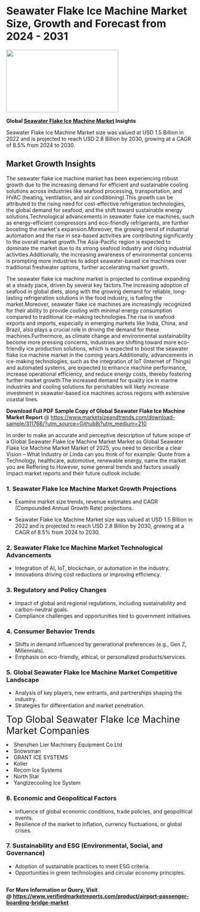 <H1>Seawater Flake Ice Machine Market Size, Growth and Forecast from 2024 - 2031</H1><img class="aligncenter size-medium wp-image-584254" src="https://thirdeyenews.in/wp-content/uploads/2024/09/Global-Market-Research-300x168.jpeg" alt="" width="300" height="168" /><p><strong>Global&nbsp;<a href="https://www.marketsizeandtrends.com/download-sample/311766/?utm_source=Github8j?utm_medium=210">Seawater Flake Ice Machine Market</a> Insights</strong></p><p>Seawater Flake Ice Machine Market size was valued at USD 1.5 Billion in 2022 and is projected to reach USD 2.8 Billion by 2030, growing at a CAGR of 8.5% from 2024 to 2030.</p><p><h2>Market Growth Insights</h2> <p>The seawater flake ice machine market has been experiencing robust growth due to the increasing demand for efficient and sustainable cooling solutions across industries like seafood processing, transportation, and HVAC (heating, ventilation, and air conditioning).This growth can be attributed to the rising need for cost-effective refrigeration technologies, the global demand for seafood, and the shift toward sustainable energy solutions.Technological advancements in seawater flake ice machines, such as energy-efficient compressors and eco-friendly refrigerants, are further boosting the market's expansion.Moreover, the growing trend of industrial automation and the rise in sea-based activities are contributing significantly to the overall market growth.The Asia-Pacific region is expected to dominate the market due to its strong seafood industry and rising industrial activities.Additionally, the increasing awareness of environmental concerns is prompting more industries to adopt seawater-based ice machines over traditional freshwater options, further accelerating market growth.</p> <p>The seawater flake ice machine market is projected to continue expanding at a steady pace, driven by several key factors.The increasing adoption of seafood in global diets, along with the growing demand for reliable, long-lasting refrigeration solutions in the food industry, is fueling the market.Moreover, seawater flake ice machines are increasingly recognized for their ability to provide cooling with minimal energy consumption compared to traditional ice-making technologies.The rise in seafood exports and imports, especially in emerging markets like India, China, and Brazil, also plays a crucial role in driving the demand for these machines.Furthermore, as climate change and environmental sustainability become more pressing concerns, industries are shifting toward more eco-friendly ice production solutions, which is expected to boost the seawater flake ice machine market in the coming years.Additionally, advancements in ice-making technologies, such as the integration of IoT (Internet of Things) and automated systems, are expected to enhance machine performance, increase operational efficiency, and reduce energy costs, thereby fostering further market growth.The increased demand for quality ice in marine industries and cooling solutions for perishables will likely increase investment in seawater-based ice machines across regions with extensive coastal lines.</p> <p><span class=""><strong>Download Full PDF Sample Copy of Global Seawater Flake Ice Machine Market Report</strong> @ <a href="https://www.marketsizeandtrends.com/download-sample/311766/?utm_source=Github8j?utm_medium=210" target="_blank">https://www.marketsizeandtrends.com/download-sample/311766/?utm_source=Github8j?utm_medium=210</a></span></p><p>In order to make an accurate and perceptive description of future scope of a Global&nbsp;Seawater Flake Ice Machine Market Market as Global&nbsp;Seawater Flake Ice Machine Market Market of 2025, you need to describe a clear Vision &ndash; What Industry or Linda can you think of for example: Quote from a Technology, healthcare, automotive, renewable energy, name the market you are Reffering to.However, some general trends and factors usually impact market reports and their future outlook include:</p><h3>1.&nbsp;<strong>Seawater Flake Ice Machine Market Growth Projections</strong></h3><ul><li>Examine market size trends, revenue estimates and CAGR (Compounded Annual Growth Rate) projections.</li><li><p>Seawater Flake Ice Machine Market size was valued at USD 1.5 Billion in 2022 and is projected to reach USD 2.8 Billion by 2030, growing at a CAGR of 8.5% from 2024 to 2030.</p></li></ul><h3>2.&nbsp;<strong>Seawater Flake Ice Machine Market Technological Advancements</strong></h3><ul><li>Integration of AI, IoT, blockchain, or automation in the industry.</li><li>Innovations driving cost reductions or improving efficiency.</li></ul><h3>3.&nbsp;<strong>Regulatory and Policy Changes</strong></h3><ul><li>Impact of global and regional regulations, including sustainability and carbon-neutral goals.</li><li>Compliance challenges and opportunities tied to government initiatives.</li></ul><h3>4.&nbsp;<strong>Consumer Behavior Trends</strong></h3><ul><li>Shifts in demand influenced by generational preferences (e.g., Gen Z, Millennials).</li><li>Emphasis on eco-friendly, ethical, or personalized products/services.</li></ul><h3>5.&nbsp;<strong>Global Seawater Flake Ice Machine Market Competitive Landscape</strong></h3><ul><li>Analysis of key players, new entrants, and partnerships shaping the industry.</li><li>Strategies for differentiation and market penetration.</li></ul><p data-pm-slice="1 1 []"><span style="color: inherit; font-family: inherit; font-size: 25px;">Top Global Seawater Flake Ice Machine Market Companies</span></p><div class="" data-test-id=""><p><li>Shenzhen Lier Machinery Equipment Co.Ltd</li><li> Snowsman</li><li> GRANT ICE SYSTEMS</li><li> Koller</li><li> Recom Ice Systems</li><li> North Star</li><li> Yangtzecooling Ice System</li></p></div><h3>6.&nbsp;<strong>Economic and Geopolitical Factors</strong></h3><ul><li>Influence of global economic conditions, trade policies, and geopolitical events.</li><li>Resilience of the market to inflation, currency fluctuations, or global crises.</li></ul><h3>7.&nbsp;<strong>Sustainability and ESG (Environmental, Social, and Governance)</strong></h3><ul><li>Adoption of sustainable practices to meet ESG criteria.</li><li>Opportunities in green technologies and circular economy principles.</li></ul><h2><strong style="font-size: 14px;">For More Information or Query, Visit @&nbsp;</strong><a style="background-color: #ffffff; font-size: 14px;" href="https://www.marketsizeandtrends.com/report/seawater-flake-ice-machine-market/" target="_blank">https://www.verifiedmarketreports.com/product/airport-passenger-boarding-bridge-market</a></h2>